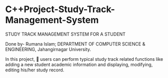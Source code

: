 # C++Project-Study-Track-Management-System
STUDY TRACK MANAGEMENT SYSTEM FOR A STUDENT


Done by- Rumana Islam;
DEPARTMENT OF COMPUTER SCIENCE & ENGINEERING,
Jahangirnagar University.




In this project, 
	users can perform typical study track related functions like adding a new student academic information and displaying, modifying, editing  his/her  study record.
